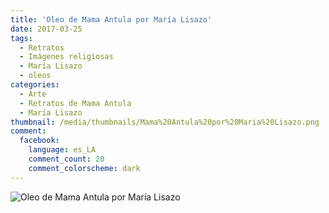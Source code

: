 ```yaml
---
title: 'Oleo de Mama Antula por María Lisazo'
date: 2017-03-25
tags:
  - Retratos
  - Imágenes religiosas
  - María Lisazo
  - oleos
categories:
  - Arte
  - Retratos de Mama Antula
  - María Lisazo
thumbnail: /media/thumbnails/Mama%20Antula%20por%20Maria%20Lisazo.png
comment:
  facebook:
    language: es_LA
    comment_count: 20
    comment_colorscheme: dark  
---
```


![Oleo de Mama Antula por María Lisazo](/media/oleos/Mama%20Antula%20por%20Maria%20Lisazo_en_marco.jpeg)
